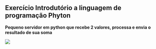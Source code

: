 <h2>Exercício Introdutório a linguagem de programação Phyton</h2>
<p><b>Pequeno servidor em python que recebe 2 valores, processa e envia o resultado de sua soma</b></p>
<img src="https://www.python.org/static/img/python-logo.png" />
